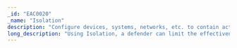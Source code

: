 ```yaml
---
_id: "EAC0020"
_name: "Isolation"
description: "Configure devices, systems, networks, etc. to contain activity and data, thus preventing the expansion of an engagement beyond desired limits."
long_description: "Using Isolation, a defender can limit the effectiveness and scope of malicious activity and/or lower exposure to unintended risks. When a system or resource is isolated, a defender can observe adversary behaviors or tools with limited, or no, lateral movement allowed. For example, a defender may detonate a piece of malware on an isolated system to perform dynamic analysis without risk to other network resources.  Determining which systems should be isolated in an operation is a critical decision when calculating acceptable operational risk. However, if the adversary expects to find an entire corporate network but instead finds only an isolated system, they may not be interested in engaging with the target. Balancing acceptable risk, believability, and operational objectives is essential when determining if or when a system should be isolated."
---
```

